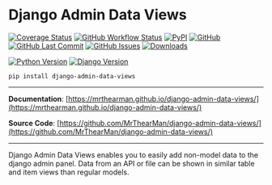 # Django Admin Data Views

[![Coverage Status][coverage-badge]][coverage]
[![GitHub Workflow Status][status-badge]][status]
[![PyPI][pypi-badge]][pypi]
[![GitHub][licence-badge]][licence]
[![GitHub Last Commit][repo-badge]][repo]
[![GitHub Issues][issues-badge]][issues]
[![Downloads][downloads-badge]][pypi]

[![Python Version][version-badge]][pypi]
[![Django Version][django-badge]][pypi]

```shell
pip install django-admin-data-views
```

---

**Documentation**: [https://mrthearman.github.io/django-admin-data-views/](https://mrthearman.github.io/django-admin-data-views/)

**Source Code**: [https://github.com/MrThearMan/django-admin-data-views/](https://github.com/MrThearMan/django-admin-data-views/)

---

Django Admin Data Views enables you to easily add non-model data to the django admin panel.
Data from an API or file can be shown in similar table and item views than regular models.


[coverage-badge]: https://coveralls.io/repos/github/MrThearMan/django-admin-data-views/badge.svg?branch=main
[status-badge]: https://img.shields.io/github/workflow/status/MrThearMan/django-admin-data-views/Test
[pypi-badge]: https://img.shields.io/pypi/v/django-admin-data-views
[licence-badge]: https://img.shields.io/github/license/MrThearMan/django-admin-data-views
[repo-badge]: https://img.shields.io/github/last-commit/MrThearMan/django-admin-data-views
[issues-badge]: https://img.shields.io/github/issues-raw/MrThearMan/django-admin-data-views
[version-badge]: https://img.shields.io/pypi/pyversions/django-admin-data-views
[downloads-badge]: https://img.shields.io/pypi/dm/django-admin-data-views
[django-badge]: https://img.shields.io/pypi/djversions/django-admin-data-views

[coverage]: https://coveralls.io/github/MrThearMan/django-admin-data-views?branch=main
[status]: https://github.com/MrThearMan/django-admin-data-views/actions/workflows/test.yml
[pypi]: https://pypi.org/project/django-admin-data-views
[licence]: https://github.com/MrThearMan/django-admin-data-views/blob/main/LICENSE
[repo]: https://github.com/MrThearMan/django-admin-data-views/commits/main
[issues]: https://github.com/MrThearMan/django-admin-data-views/issues
